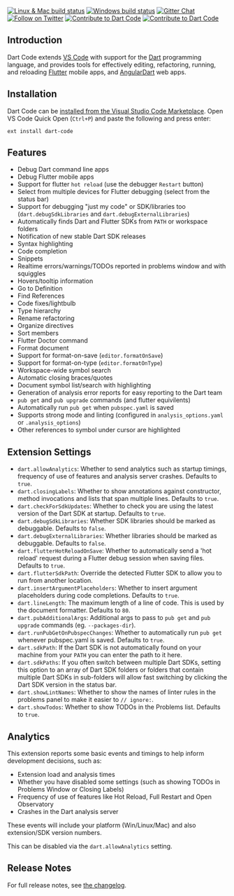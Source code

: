 [![Linux & Mac build status](https://img.shields.io/travis/Dart-Code/Dart-Code/master.svg?label=mac+%26+linux)](https://travis-ci.org/Dart-Code/Dart-Code) [![Windows build status](https://img.shields.io/appveyor/ci/DanTup/Dart-Code/master.svg?label=windows&logoWidth=-1)](https://ci.appveyor.com/project/DanTup/dart-code) [![Gitter Chat](https://img.shields.io/badge/chat-online-blue.svg)](https://gitter.im/dart-code/Dart-Code) [![Follow on Twitter](https://img.shields.io/badge/twitter-dartcode-blue.svg)](https://twitter.com/DartCode) [![Contribute to Dart Code](https://img.shields.io/badge/help-contribute-551A8B.svg)](https://github.com/Dart-Code/Dart-Code/blob/master/CONTRIBUTING.md) [![Contribute to Dart Code](https://img.shields.io/badge/help-donate-551A8B.svg)](https://www.paypal.me/DanTup)

## Introduction

Dart Code extends [VS Code](https://code.visualstudio.com/) with support for the
[Dart](https://www.dartlang.org/) programming language, and provides tools for
effectively editing, refactoring, running, and reloading [Flutter](https://flutter.io/)
mobile apps, and [AngularDart](https://angulardart.org) web apps.

## Installation

Dart Code can be [installed from the Visual Studio Code Marketplace](https://marketplace.visualstudio.com/items?itemName=Dart-Code.dart-code). Open VS Code Quick Open (`Ctrl+P`) and paste the following and press enter:

    ext install dart-code


## Features

- Debug Dart command line apps
- Debug Flutter mobile apps
- Support for flutter `hot reload` (use the debugger `Restart` button)
- Select from multiple devices for Flutter debugging (select from the status bar)
- Support for debugging "just my code" or SDK/libraries too (`dart.debugSdkLibraries` and `dart.debugExternalLibraries`)
- Automatically finds Dart and Flutter SDKs from `PATH` or workspace folders
- Notification of new stable Dart SDK releases
- Syntax highlighting
- Code completion
- Snippets
- Realtime errors/warnings/TODOs reported in problems window and with squiggles
- Hovers/tooltip information
- Go to Definition
- Find References
- Code fixes/lightbulb
- Type hierarchy
- Rename refactoring
- Organize directives
- Sort members
- Flutter Doctor command
- Format document
- Support for format-on-save (`editor.formatOnSave`)
- Support for format-on-type (`editor.formatOnType`)
- Workspace-wide symbol search
- Automatic closing braces/quotes
- Document symbol list/search with highlighting
- Generation of analysis error reports for easy reporting to the Dart team 
- `pub get` and `pub upgrade` commands (and flutter equivilents)
- Automatically run `pub get` when `pubspec.yaml` is saved
- Supports strong mode and linting (configured in `analysis_options.yaml` or `.analysis_options`)
- Other references to symbol under cursor are highlighted


## Extension Settings

- `dart.allowAnalytics`: Whether to send analytics such as startup timings, frequency of use of features and analysis server crashes. Defaults to `true`.
- `dart.closingLabels`: Whether to show annotations against constructor, method invocations and lists that span multiple lines. Defaults to `true`. 
- `dart.checkForSdkUpdates`: Whether to check you are using the latest version of the Dart SDK at startup. Defaults to `true`.
- `dart.debugSdkLibraries`: Whether SDK libraries should be marked as debuggable. Defaults to `false`.
- `dart.debugExternalLibraries`: Whether libraries should be marked as debuggable. Defaults to `false`.
- `dart.flutterHotReloadOnSave`: Whether to automatically send a 'hot reload' request during a Flutter debug session when saving files. Defaults to `true`.
- `dart.flutterSdkPath`: Override the detected Flutter SDK to allow you to run from another location.
- `dart.insertArgumentPlaceholders`: Whether to insert argument placeholders during code completions. Defaults to `true`.
- `dart.lineLength`: The maximum length of a line of code. This is used by the document formatter. Defaults to `80`.
- `dart.pubAdditionalArgs`: Additional args to pass to `pub get` and `pub upgrade` commands (eg. `--packages-dir`).
- `dart.runPubGetOnPubspecChanges`: Whether to automatically run `pub get` whenever pubspec.yaml is saved. Defaults to `true`.
- `dart.sdkPath`: If the Dart SDK is not automatically found on your machine from your `PATH` you can enter the path to it here.
- `dart.sdkPaths`: If you often switch between multiple Dart SDKs, setting this option to an array of Dart SDK folders or folders that contain multiple Dart SDKs in sub-folders will allow fast switching by clicking the Dart SDK version in the status bar.
- `dart.showLintNames`: Whether to show the names of linter rules in the problems panel to make it easier to `// ignore:`.
- `dart.showTodos`: Whether to show TODOs in the Problems list. Defaults to `true`.


## Analytics

This extension reports some basic events and timings to help inform development decisions, such as:

- Extension load and analysis times
- Whether you have disabled some settings (such as showing TODOs in Problems Window or Closing Labels)
- Frequency of use of features like Hot Reload, Full Restart and Open Observatory
- Crashes in the Dart analysis server

These events will include your platform (Win/Linux/Mac) and also extension/SDK version numbers.

This can be disabled via the `dart.allowAnalytics` setting.  


## Release Notes

For full release notes, see [the changelog](https://github.com/Dart-Code/Dart-Code/blob/master/CHANGELOG.md).
